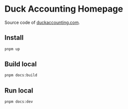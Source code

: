 Duck Accounting Homepage
========================

Source code of [duckaccounting.com](duckaccounting.com).

Install
-------
``` sh
pnpm up
```

Build local
-----------
``` sh
pnpm docs:build
```

Run local
---------
``` sh
pnpm docs:dev
```
